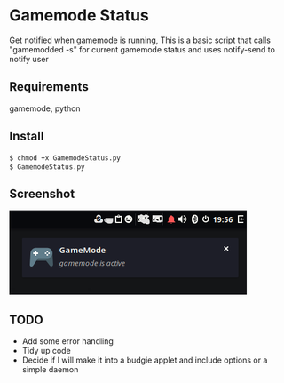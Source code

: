 # Gamemode Status
Get notified when gamemode is running, This is a basic script that calls "gamemodded -s" for current gamemode status and uses notify-send to notify user

## Requirements
gamemode, python

## Install
```shell
$ chmod +x GamemodeStatus.py
$ GamemodeStatus.py
```

## Screenshot
![alt text](GameModeMonitor.png "Title Text")

## TODO
* Add some error handling
* Tidy up code
* Decide if I will make it into a budgie applet and include options or a simple daemon